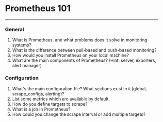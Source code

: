 # Prometheus 101
---
### General
1. What is Prometheus, and what problems does it solve in monitoring systems?
1. What is the difference between pull-based and push-based monitoring?
1. How would you install Prometheus on your local machine?
1. What are the main components of Prometheus? (Hint: server, exporters, alert manager)

### Configuration
1. What's the main configuration file? What sections exist in it (global, scrape_configs, alerting)?
1. List some metrics which are available by default.
1. How do you define targets to scrape?
1. What is a job in Prometheus?
1. How could you change the scrape interval or add multiple targets?
